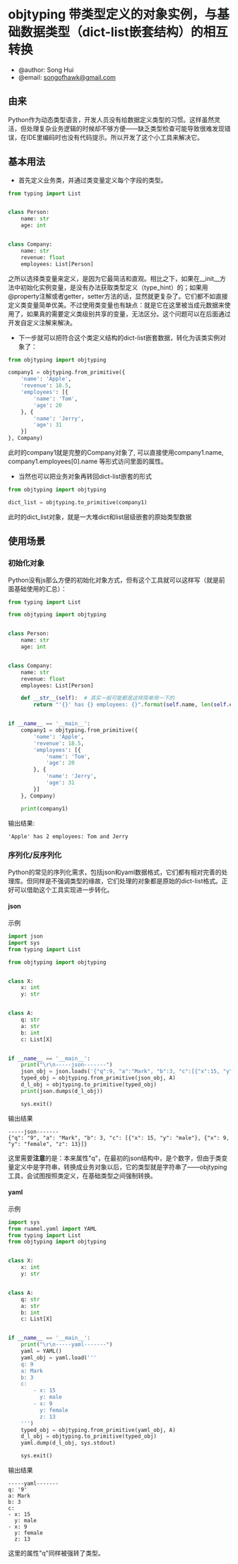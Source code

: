 # objtyping 带类型定义的对象实例，与基础数据类型（dict-list嵌套结构）的相互转换
- @author: Song Hui
- @email: songofhawk@gmail.com

## 由来
Python作为动态类型语言，开发人员没有给数据定义类型的习惯。这样虽然灵活，但处理复杂业务逻辑的时候却不够方便——缺乏类型检查可能导致很难发现错误，在IDE里编码时也没有代码提示。所以开发了这个小工具来解决它。

## 基本用法
* 首先定义业务类，并通过类变量定义每个字段的类型。
```python
from typing import List


class Person:
    name: str
    age: int


class Company:
    name: str
    revenue: float
    employees: List[Person]
```
之所以选择类变量来定义，是因为它最简洁和直观。相比之下，如果在__init__方法中初始化实例变量，是没有办法获取类型定义（type_hint）的；如果用@property注解或者getter，setter方法的话，显然就更复杂了。它们都不如直接定义类变量简单优美。不过使用类变量也有缺点：就是它在这里被当成元数据来使用了，如果真的需要定义类级别共享的变量，无法区分。这个问题可以在后面通过开发自定义注解来解决。

* 下一步就可以把符合这个类定义结构的dict-list嵌套数据，转化为该类实例对象了：
```python
from objtyping import objtyping

company1 = objtyping.from_primitive({
    'name': 'Apple',
    'revenue': 18.5,
    'employees': [{
        'name': 'Tom',
        'age': 20
    }, {
        'name': 'Jerry',
        'age': 31
    }]
}, Company)

```
此时的company1就是完整的Company对象了, 可以直接使用company1.name, company1.employees[0].name 等形式访问里面的属性。

* 当然也可以把业务对象再转回dict-list嵌套的形式
```python
from objtyping import objtyping

dict_list = objtyping.to_primitive(company1)
```
此时的dict_list对象，就是一大堆dict和list层级嵌套的原始类型数据


## 使用场景
### 初始化对象
Python没有js那么方便的初始化对象方式，但有这个工具就可以这样写（就是前面基础使用的汇总）：
```python
from typing import List

from objtyping import objtyping


class Person:
    name: str
    age: int


class Company:
    name: str
    revenue: float
    employees: List[Person]

    def __str__(self):  # 其实一般可能都是这样简单用一下的
        return "'{}' has {} employees: {}".format(self.name, len(self.employees), ' and '.join(map(lambda emp: emp.name, self.employees)))


if __name__ == '__main__':
    company1 = objtyping.from_primitive({
        'name': 'Apple',
        'revenue': 18.5,
        'employees': [{
            'name': 'Tom',
            'age': 20
        }, {
            'name': 'Jerry',
            'age': 31
        }]
    }, Company)

    print(company1)

```

输出结果:
```console
'Apple' has 2 employees: Tom and Jerry
```

### 序列化/反序列化
Python的常见的序列化需求，包括json和yaml数据格式，它们都有相对完善的处理库。但同样是不强调类型的缘故，它们处理的对象都是原始的dict-list格式。正好可以借助这个工具实现进一步转化。

#### json
示例
```python
import json
import sys
from typing import List

from objtyping import objtyping


class X:
    x: int
    y: str


class A:
    q: str
    a: str
    b: int
    c: List[X]


if __name__ == '__main__':
    print("\r\n-----json-------")
    json_obj = json.loads('{"q":9, "a":"Mark", "b":3, "c":[{"x":15, "y":"male"},{"x":9, "y":"female", "z":13}]}')
    typed_obj = objtyping.from_primitive(json_obj, A)
    d_l_obj = objtyping.to_primitive(typed_obj)
    print(json.dumps(d_l_obj))

    sys.exit()

```

输出结果
```console
-----json-------
{"q": "9", "a": "Mark", "b": 3, "c": [{"x": 15, "y": "male"}, {"x": 9, "y": "female", "z": 13}]}
```

这里需要**注意**的是：本来属性"q"，在最初的json结构中，是个数字，但由于类变量定义中是字符串，转换成业务对象以后，它的类型就是字符串了——objtyping工具，会试图按照类定义，在基础类型之间强制转换。


#### yaml
示例
```python
import sys
from ruamel.yaml import YAML
from typing import List
from objtyping import objtyping


class X:
    x: int
    y: str


class A:
    q: str
    a: str
    b: int
    c: List[X]


if __name__ == '__main__':
    print("\r\n-----yaml-------")
    yaml = YAML()
    yaml_obj = yaml.load('''
    q: 9
    a: Mark
    b: 3
    c:
        - x: 15
          y: male
        - x: 9
          y: female
          z: 13    
    ''')
    typed_obj = objtyping.from_primitive(yaml_obj, A)
    d_l_obj = objtyping.to_primitive(typed_obj)
    yaml.dump(d_l_obj, sys.stdout)

    sys.exit()

```

输出结果
```console
-----yaml-------
q: '9'
a: Mark
b: 3
c:
- x: 15
  y: male
- x: 9
  y: female
  z: 13
```

这里的属性"q"同样被强转了类型。
